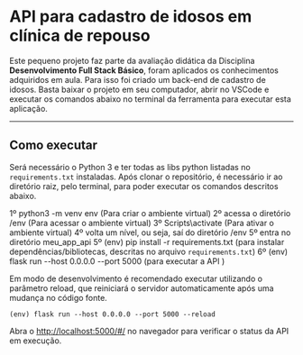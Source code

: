 # API para cadastro de idosos em clínica de repouso

Este pequeno projeto faz parte da avaliação didática da Disciplina **Desenvolvimento Full Stack Básico**, foram aplicados os conhecimentos adquiridos em aula. Para isso foi criado um back-end de cadastro de idosos. Basta baixar o projeto em seu computador, abrir no VSCode e executar os comandos abaixo no terminal da ferramenta para executar esta aplicação. 

---
## Como executar 

Será necessário o Python 3 e ter todas as libs python listadas no `requirements.txt` instaladas.
Após clonar o repositório, é necessário ir ao diretório raiz, pelo terminal, para poder executar os comandos descritos abaixo.

1º python3 -m venv env (Para criar o ambiente virtual)
2º acessa o diretório /env (Para acessar o ambiente virtual)
3º Scripts\activate (Para ativar o ambiente virtual)
4º volta um nível, ou seja, saí do diretório /env
5º entra no diretório meu_app_api
5º (env) pip install -r requirements.txt (para instalar dependências/bibliotecas, descritas no arquivo `requirements.txt`)
6º (env) flask run --host 0.0.0.0 --port 5000 (para executar a API )

Em modo de desenvolvimento é recomendado executar utilizando o parâmetro reload, que reiniciará o servidor
automaticamente após uma mudança no código fonte. 

```
(env) flask run --host 0.0.0.0 --port 5000 --reload
```

Abra o [http://localhost:5000/#/](http://localhost:5000/#/) no navegador para verificar o status da API em execução.
